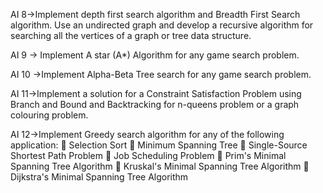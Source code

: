 AI 8->Implement depth first search algorithm and Breadth First Search
algorithm. Use an undirected graph and develop a recursive algorithm for
searching all the vertices of a graph or tree data structure.

AI 9 -> Implement A star (A*) Algorithm for any game search problem.

AI 10 ->Implement Alpha-Beta Tree search for any game search problem.

AI 11->Implement a solution for a Constraint Satisfaction Problem using Branch and
Bound and Backtracking for n-queens problem or a graph colouring problem.

AI 12->Implement Greedy search algorithm for any of the following application:
 Selection Sort
 Minimum Spanning Tree
 Single-Source Shortest Path Problem
 Job Scheduling Problem
 Prim&#39;s Minimal Spanning Tree Algorithm
 Kruskal&#39;s Minimal Spanning Tree Algorithm
 Dijkstra&#39;s Minimal Spanning Tree Algorithm
